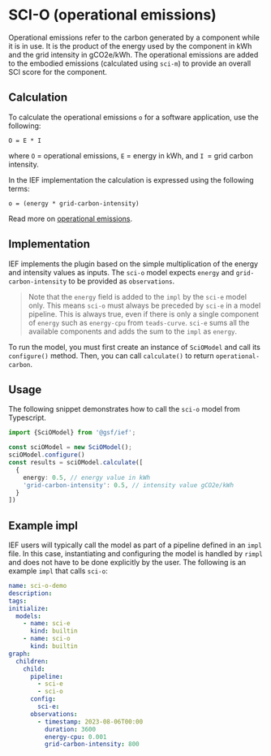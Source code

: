 # SCI-O (operational emissions)

Operational emissions refer to the carbon generated by a component while it is in use. It is the product of the energy used by the component in kWh and the grid intensity in gCO2e/kWh. The operational emissions are added to the embodied emissions (calculated using `sci-m`) to provide an overall SCI score for the component.

## Calculation

To calculate the operational emissions `o` for a software application, use the following:

```
O = E * I
```

where `O` = operational emissions, `E` = energy in kWh, and `I `= grid carbon intensity. 

In the IEF implementation the calculation is expressed using the following terms:

```
o = (energy * grid-carbon-intensity)
```

Read more on [operational emissions](https://github.com/Green-Software-Foundation/sci/blob/main/Software_Carbon_Intensity/Software_Carbon_Intensity_Specification.md#operational-carbon).

## Implementation

IEF implements the plugin based on the simple multiplication of the energy and intensity values as inputs. The `sci-o` model expects `energy` and `grid-carbon-intensity` to be provided as `observations`.

> Note that the `energy` field is added to the `impl` by the `sci-e` model only. This means `sci-o` must always be preceded by `sci-e` in a model pipeline. This is always true, even if there is only a single component of `energy` such as `energy-cpu` from `teads-curve`. `sci-e` sums all the available components and adds the sum to the `impl` as `energy`.

To run the model, you must first create an instance of `SciOModel` and call its `configure()` method. Then, you can call `calculate()` to return `operational-carbon`.

## Usage

The following snippet demonstrates how to call the `sci-o` model from Typescript.

```typescript
import {SciOModel} from '@gsf/ief';

const sciOModel = new SciOModel();
sciOModel.configure()
const results = sciOModel.calculate([
  {
    energy: 0.5, // energy value in kWh 
    'grid-carbon-intensity': 0.5, // intensity value gCO2e/kWh
  }
])
```
## Example impl

IEF users will typically call the model as part of a pipeline defined in an `impl` file. In this case, instantiating and configuring the model is handled by `rimpl` and does not have to be done explicitly by the user. The following is an example `impl` that calls `sci-o`:

```yaml
name: sci-o-demo
description:
tags:
initialize:
  models:
    - name: sci-e
      kind: builtin
    - name: sci-o
      kind: builtin
graph:
  children:
    child:
      pipeline:
        - sci-e
        - sci-o
      config:
        sci-e:
      observations:
        - timestamp: 2023-08-06T00:00
          duration: 3600
          energy-cpu: 0.001
          grid-carbon-intensity: 800

```
